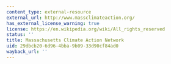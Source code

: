 ```yaml
---
content_type: external-resource
external_url: http://www.massclimateaction.org/
has_external_license_warning: true
license: https://en.wikipedia.org/wiki/All_rights_reserved
status: ''
title: Massachusetts Climate Action Network
uid: 29dbcb20-6d96-4bba-9b09-33d90cf84ad0
wayback_url: ''
---
```


